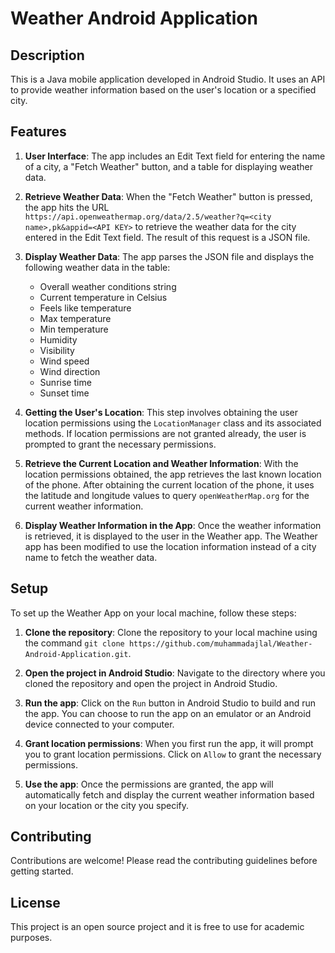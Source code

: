 # Weather Android Application

## Description

This is a Java mobile application developed in Android Studio. It uses an API to provide weather information based on the user's location or a specified city.

## Features

1. **User Interface**: The app includes an Edit Text field for entering the name of a city, a "Fetch Weather" button, and a table for displaying weather data.

2. **Retrieve Weather Data**: When the "Fetch Weather" button is pressed, the app hits the URL `https://api.openweathermap.org/data/2.5/weather?q=<city name>,pk&appid=<API KEY>` to retrieve the weather data for the city entered in the Edit Text field. The result of this request is a JSON file.

3. **Display Weather Data**: The app parses the JSON file and displays the following weather data in the table:
    - Overall weather conditions string
    - Current temperature in Celsius
    - Feels like temperature
    - Max temperature
    - Min temperature
    - Humidity
    - Visibility
    - Wind speed
    - Wind direction
    - Sunrise time
    - Sunset time

4. **Getting the User's Location**: This step involves obtaining the user location permissions using the `LocationManager` class and its associated methods. If location permissions are not granted already, the user is prompted to grant the necessary permissions.

5. **Retrieve the Current Location and Weather Information**: With the location permissions obtained, the app retrieves the last known location of the phone. After obtaining the current location of the phone, it uses the latitude and longitude values to query `openWeatherMap.org` for the current weather information.

6. **Display Weather Information in the App**: Once the weather information is retrieved, it is displayed to the user in the Weather app. The Weather app has been modified to use the location information instead of a city name to fetch the weather data.

## Setup

To set up the Weather App on your local machine, follow these steps:

1. **Clone the repository**: Clone the repository to your local machine using the command `git clone https://github.com/muhammadajlal/Weather-Android-Application.git`.

2. **Open the project in Android Studio**: Navigate to the directory where you cloned the repository and open the project in Android Studio.

3. **Run the app**: Click on the `Run` button in Android Studio to build and run the app. You can choose to run the app on an emulator or an Android device connected to your computer.

4. **Grant location permissions**: When you first run the app, it will prompt you to grant location permissions. Click on `Allow` to grant the necessary permissions.

5. **Use the app**: Once the permissions are granted, the app will automatically fetch and display the current weather information based on your location or the city you specify.

## Contributing

Contributions are welcome! Please read the contributing guidelines before getting started.

## License

This project is an open source project and it is free to use for academic purposes. 
